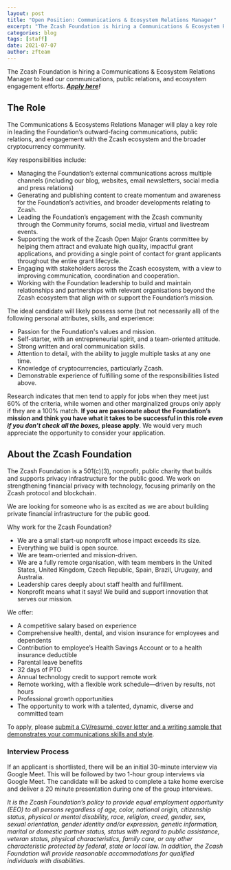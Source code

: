 ```yaml
---
layout: post
title: "Open Position: Communications & Ecosystem Relations Manager"
excerpt: "The Zcash Foundation is hiring a Communications & Ecosystem Relations Manager to help us better communicate and engage with the Zcash community."
categories: blog
tags: [staff]
date: 2021-07-07
author: zfteam
---
```


The Zcash Foundation is hiring a Communications & Ecosystem Relations Manager to lead our communications, public relations, and ecosystem engagement efforts. **_[Apply here](https://forms.gle/Z4dK8epj2kDnrNjN9)!_**


## The Role

The Communications & Ecosystems Relations Manager will play a key role in leading the Foundation’s outward-facing communications, public relations, and engagement with the Zcash ecosystem and the broader cryptocurrency community. 

Key responsibilities include: 
* Managing the Foundation’s external communications across multiple channels (including our blog, websites, email newsletters, social media and press relations)
* Generating and publishing content to create momentum and awareness for the Foundation’s activities, and broader developments relating to Zcash. 
* Leading the Foundation’s engagement with the Zcash community through the Community forums, social media, virtual and livestream events. 
* Supporting the work of the Zcash Open Major Grants committee by helping them attract and evaluate high quality, impactful grant applications, and providing a single point of contact for grant applicants throughout the entire grant lifecycle.
* Engaging with stakeholders across the Zcash ecosystem, with a view to improving communication, coordination and cooperation.
* Working with the Foundation leadership to build and maintain relationships and partnerships with relevant organisations beyond the Zcash ecosystem that align with or support the Foundation’s mission.

The ideal candidate will likely possess some (but not necessarily all) of the following personal attributes, skills, and experience: 
* Passion for the Foundation's values and mission.
* Self-starter, with an entrepreneurial spirit, and a team-oriented attitude.
* Strong written and oral communication skills.
* Attention to detail, with the ability to juggle multiple tasks at any one time. 
* Knowledge of cryptocurrencies, particularly Zcash.
* Demonstrable experience of fulfilling some of the responsibilities listed above. 

Research indicates that men tend to apply for jobs when they meet just 60% of the criteria, while women and other marginalized groups only apply if they are a 100% match. **If you are passionate about the Foundation’s mission and think you have what it takes to be successful in this role *even if you don’t check all the boxes,* please apply**. We would very much appreciate the opportunity to consider your application.

## About the Zcash Foundation

The Zcash Foundation is a 501(c)(3), nonprofit, public charity that builds and supports privacy infrastructure for the public good. We work on strengthening financial privacy with technology, focusing primarily on the Zcash protocol and blockchain.

We are looking for someone who is as excited as we are about building private financial infrastructure for the public good.

Why work for the Zcash Foundation?
* We are a small start-up nonprofit whose impact exceeds its size.
* Everything we build is open source.
* We are team-oriented and mission-driven.
* We are a fully remote organisation, with team members in the United States, United Kingdom, Czech Republic, Spain, Brazil, Uruguay, and Australia.
* Leadership cares deeply about staff health and fulfillment.
* Nonprofit means what it says! We build and support innovation that serves our mission.

We offer:
* A competitive salary based on experience
* Comprehensive health, dental, and vision insurance for employees and dependents
* Contribution to employee’s Health Savings Account or to a health insurance deductible 
* Parental leave benefits
* 32 days of PTO
* Annual technology credit to support remote work
* Remote working, with a flexible work schedule—driven by results, not hours
* Professional growth opportunities
* The opportunity to work with a talented, dynamic, diverse and committed team

To apply, please [submit a CV/resumé, cover letter and a writing sample that demonstrates your communications skills and style](https://forms.gle/Z4dK8epj2kDnrNjN9).

### Interview Process

If an applicant is shortlisted, there will be an initial 30-minute interview via Google Meet. This will be followed by two 1-hour group interviews via Google Meet. The candidate will be asked to complete a take home exercise and deliver a 20 minute presentation during one of the group interviews.

_It is the Zcash Foundation’s policy to provide equal employment opportunity (EEO) to all persons regardless of age, color, national origin, citizenship status, physical or mental disability, race, religion, creed, gender, sex, sexual orientation, gender identity and/or expression, genetic information, marital or domestic partner status, status with regard to public assistance, veteran status, physical characteristics, family care, or any other characteristic protected by federal, state or local law. In addition, the Zcash Foundation will provide reasonable accommodations for qualified individuals with disabilities._
